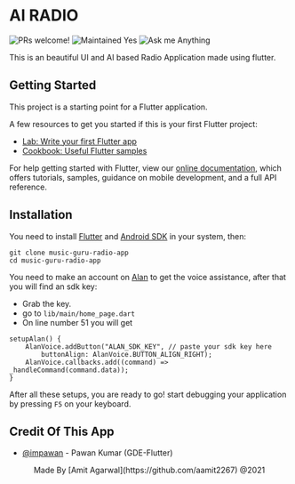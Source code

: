 # AI RADIO

<p align=left>
<img src="https://img.shields.io/badge/PRs-welcome-brightgreen.svg" alt="PRs welcome!" />
<img src="https://img.shields.io/badge/Maintained%3F-yes-green.svg" alt="Maintained Yes" />
<img src="https://img.shields.io/badge/Ask%20me-anything-1abc9c.svg" alt="Ask me Anything" />
</p>

This is an beautiful UI and AI based Radio Application made using flutter.

## Getting Started

This project is a starting point for a Flutter application.

A few resources to get you started if this is your first Flutter project:

- [Lab: Write your first Flutter app](https://flutter.dev/docs/get-started/codelab)
- [Cookbook: Useful Flutter samples](https://flutter.dev/docs/cookbook)

For help getting started with Flutter, view our
[online documentation](https://flutter.dev/docs), which offers tutorials,
samples, guidance on mobile development, and a full API reference.

## Installation
You need to install [Flutter](https://flutter.dev/docs/get-started/install) and [Android SDK](https://developer.android.com/studio) in your system, then:
```
git clone music-guru-radio-app
cd music-guru-radio-app
```

You need to make an account on [Alan](https://alan.app/) to get the voice assistance, after that you will find an sdk key:
- Grab the key.
- go to `lib/main/home_page.dart`
- On line number 51 you will get
```
setupAlan() {
    AlanVoice.addButton("ALAN_SDK_KEY", // paste your sdk key here
        buttonAlign: AlanVoice.BUTTON_ALIGN_RIGHT);
    AlanVoice.callbacks.add((command) => _handleCommand(command.data));
}
```
After all these setups, you are ready to go! start debugging your application by pressing `F5` on your keyboard.

## Credit Of This App

- [@impawan](https://github.com/impawan) - Pawan Kumar (GDE-Flutter)

<p align="center">
Made By [Amit Agarwal](https://github.com/aamit2267) @2021
</p>
